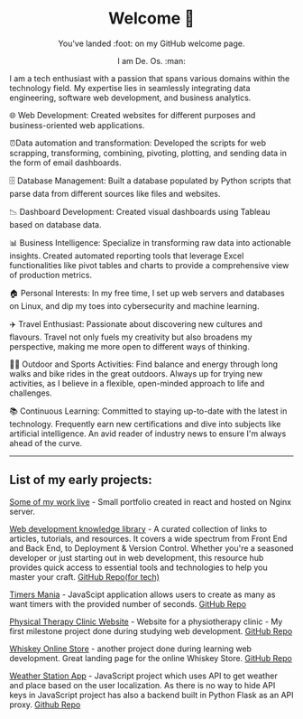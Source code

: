 <h1 align="center">Welcome 👋</h1>

<p align="center">You've landed :foot: on my GitHub welcome page.</p>
<p align="center">I am De. Os. :man:</p>
<p algin="center">I am a tech enthusiast with a passion that spans various domains within the technology field. My expertise lies in seamlessly integrating data engineering, software web development, and business analytics.</p>

🌐 Web Development: Created websites for different purposes and business-oriented web applications.

⏰Data automation and transformation: Developed the scripts for web scrapping, transforming, combining, pivoting, plotting, and sending data in the form of email dashboards.
  
🗄️ Database Management: Built a database populated by Python scripts that parse data from different sources like files and websites.

📉 Dashboard Development: Created visual dashboards using Tableau based on database data.

📊 Business Intelligence: Specialize in transforming raw data into actionable insights. Created automated reporting tools that leverage Excel functionalities like pivot tables and charts to provide a comprehensive view of production metrics.

🏠 Personal Interests: In my free time, I set up web servers and databases on Linux, and dip my toes into cybersecurity and machine learning.

✈️ Travel Enthusiast: Passionate about discovering new cultures and flavours. Travel not only fuels my creativity but also broadens my perspective, making me more open to different ways of thinking.

🚴‍♂️ Outdoor and Sports Activities: Find balance and energy through long walks and bike rides in the great outdoors. Always up for trying new activities, as I believe in a flexible, open-minded approach to life and challenges.

📚 Continuous Learning: Committed to staying up-to-date with the latest in technology. Frequently earn new certifications and dive into subjects like artificial intelligence. An avid reader of industry news to ensure I'm always ahead of the curve.

<hr>
<h2>List of my early projects:</h2>

[Some of my work live](https://deos.work) - Small portfolio created in react and hosted on Nginx server.

[Web development knowledge library](https://dejvoss.github.io/web_dev_links_library/index.html) - A curated collection of links to articles, tutorials, and resources. It covers a wide spectrum from Front End and Back End, to Deployment & Version Control. Whether you're a seasoned developer or just starting out in web development, this resource hub provides quick access to essential tools and technologies to help you master your craft. [GitHub Repo(for tech)](https://github.com/dejvoss/web_dev_links_library)

[Timers Mania](https://dejvoss.github.io/js-multiple-timer/) - JavaScipt application allows users to create as many as want timers with the provided number of seconds. [GitHub Repo](https://github.com/dejvoss/js-multiple-timer)

[Physical Therapy Clinic Website](https://dejvoss.github.io/cs_msp1_rehab_clinic_refactored/) - Website for a physiotherapy clinic - My first milestone project done during studying web development. [GitHub Repo](https://github.com/dejvoss/cs_msp1_rehab_clinic_refactored)

[Whiskey Online Store](https://dejvoss.github.io/cs_whiskey_drop/) - another project done during learning web development. Great landing page for the online Whiskey Store. [GitHub Repo](https://github.com/dejvoss/cs_whiskey_drop/blob/master/README.md)

[Weather Station App](https://dejvoss.github.io/js-weather-api/) - JavaScript project which uses API to get weather and place based on the user localization. As there is no way to hide API keys in JavaScript project has also a backend built in Python Flask as an API proxy. [Github Repo](https://github.com/dejvoss/js-weather-api)
